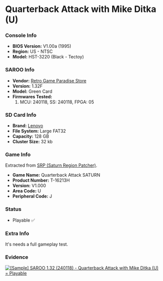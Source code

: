 # Quarterback Attack with Mike Ditka (U)

### Console Info

- <b>BIOS Version:</b> V1.00a (1995)
- <b>Region:</b> US - NTSC
- <b>Model:</b> HST-3220 (Black - Tectoy)

### SAROO Info

- <b>Vendor:</b> [Retro Game Paradise Store](https://s.click.aliexpress.com/e/_DlCqvfB)
- <b>Version:</b> 1.32F
- <b>Model:</b> Green Card
- <b>Firmwares Tested:</b>
  1. MCU: 240118, SS: 240118, FPGA: 05

### SD Card Info

- <b>Brand:</b> [Lenovo](https://s.click.aliexpress.com/e/_DBowUFx)
- <b>File System:</b> Large FAT32
- <b>Capacity:</b> 128 GB
- <b>Cluster Size:</b> 32 kb

### Game Info

Extracted from [SRP (Saturn Region Patcher)](https://segaxtreme.net/resources/saturn-region-patcher.81/download).

- <b>Game Name:</b> Quarterback Attack SATURN
- <b>Product Number:</b> T-16213H
- <b>Version:</b> V1.000
- <b>Area Code:</b> U
- <b>Peripheral Code:</b> J

### Status

- Playable :white_check_mark:

### Extra Info

It's needs a full gameplay test.

### Evidence

[![[Sample] SAROO 1.32 (240118) - Quarterback Attack with Mike Ditka (U) = Playable](https://img.youtube.com/vi/9rh7z2aPXKA/0.jpg)](https://www.youtube.com/watch?v=9rh7z2aPXKA)
